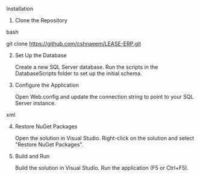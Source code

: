 Installation
1. Clone the Repository

bash

git clone https://github.com/cshnaeem/LEASE-ERP.git

2. Set Up the Database

    Create a new SQL Server database.
    Run the scripts in the DatabaseScripts folder to set up the initial schema.

3. Configure the Application

    Open Web.config and update the connection string to point to your SQL Server instance.

xml

<connectionStrings>
  <add name="LeasingERPContext" connectionString="Server=YOUR_SERVER;Database=LeasingERP;User Id=YOUR_USER;Password=YOUR_PASSWORD;" providerName="System.Data.SqlClient" />
</connectionStrings>

4. Restore NuGet Packages

    Open the solution in Visual Studio.
    Right-click on the solution and select "Restore NuGet Packages".


5. Build and Run

    Build the solution in Visual Studio.
    Run the application (F5 or Ctrl+F5).
